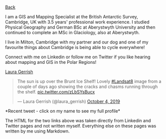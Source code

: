 [Back](index.md)

I am a GIS and Mapping Specialist at the British Antarctic Survey, Cambridge, UK with 3.5 years' professional work experience.
I studied Physical Geography and German BSc at Aberystwyth University and then continued to complete an MSc in Glaciology, also at Aberystwyth.

I live in Milton, Cambridge with my partner and our dog and one of my favourite things about Cambridge is being able to cycle everywhere! 

Connect with me on Linkedin or follow me on Twitter if you like hearing about mapping and GIS in the Polar Regions!

<script type="text/javascript" src="https://platform.linkedin.com/badges/js/profile.js" async defer></script>
<div class="LI-profile-badge"  data-version="v1" data-size="medium" data-locale="en_US" data-type="horizontal" data-theme="dark" data-vanity="laura-gerrish-8736a7108"><a class="LI-simple-link" href='https://uk.linkedin.com/in/laura-gerrish-8736a7108?trk=profile-badge'>Laura Gerrish</a></div>

<blockquote class="twitter-tweet"><p lang="en" dir="ltr">The sun is up over the Brunt Ice Shelf! Lovely <a href="https://twitter.com/hashtag/Landsat8?src=hash&amp;ref_src=twsrc%5Etfw">#Landsat8</a> image from a couple of days ago showing the cracks and chasms running through the shelf. <a href="https://t.co/zLbSYsBucx">pic.twitter.com/zLbSYsBucx</a></p>&mdash; Laura Gerrish (@laura_gerrish) <a href="https://twitter.com/laura_gerrish/status/1180105495526461441?ref_src=twsrc%5Etfw">October 4, 2019</a></blockquote> <script async src="https://platform.twitter.com/widgets.js" charset="utf-8"></script>
*Recent tweet - click on my name to see my full profile*

The HTML for the two links above was taken directly from Linkedin and Twitter pages and not written myself. Everything else on these pages was written by me using Markdown.
